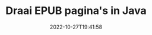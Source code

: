---
############################# Static ############################
layout: "auto-gen-merger"
date: 2022-10-27T19:41:58
draft: false
otherformats: pdf xps tex

############################# Head ############################
head_title: "Draai EPUB Pagina's in Java - Draai in een hoek van 90, 180, 270"
head_description: "Roteer specifieke of alle documentpagina's van een EPUB bestand met een rotatiehoek van 90, 180, 270 met behulp van de API voor het samenvoegen van documenten."

############################# Header ############################
title: "Draai EPUB pagina's in Java"
description: "Roteer EPUB pagina's met een paar regels Java code."
bg_image: "https://cms.admin.containerize.com/templates/aspose/App_Themes/V3/images/bg/header1.png"
bg_overlay: false
button:
    enable: true
    icon: "fas fa-arrow-down"
    label: "Download gratis proefversie"
    link: "https://downloads.groupdocs.com/merger/java"

############################# SubMenu ############################
submenu:
    enable: true

    left:
        img_alt: "GroupDocs.Merger for Java"
        image: "https://cms.admin.containerize.com/templates/groupdocs/images/product-logos/90x90-noborder/groupdocs-merger-java.png"
        product: "GroupDocs.Merger"
        platform: "Java"

    middle:
        button:

            # button loop
            - link: "https://apireference.groupdocs.com/merger/java"
              text: "API-referentie"

            # button loop
            - link: "https://github.com/groupdocs-merger"
              text: "Codevoorbeelden"

            # button loop
            - link: "https://products.groupdocs.app/merger/family"
              text: "Live demo's"

            # button loop
            - link: "https://purchase.groupdocs.com/pricing/merger/java"
              text: "Prijzen"

    right:
        link_download: "https://downloads.groupdocs.com/merger"
        link_learn: "https://docs.groupdocs.com/merger/java"
        link_buy: "https://purchase.groupdocs.com"

############################# About ############################
about:
    enable: true
    title: "Over GroupDocs.Merger for Java API"
    content: |
        [GroupDocs.Merger for Java](/nl/merger/java/) biedt een eenvoudige oplossing om veilig samen te voegen en te splitsen tussen een breed scala aan documentformaten, waaronder PDF, Microsoft Office (Word, Excel, PowerPoint , OneNote), OpenDocument, HTML, afbeeldingen en vele andere binnen Java applicaties. Door slechts een paar regels code toe te voegen, kunt u verschillende documentbewerkingen uitvoeren, zoals verplaatsen, verwijderen, roteren, verwisselen, extraheren of de oriëntatie van pagina's in de documenten wijzigen. De API voor het samenvoegen van documenten ondersteunt ook het bekijken van een voorbeeld van documentpagina's als afbeelding om de documentstructuur, opmaak en inhoud op de pagina te analyseren.
        
        GroupDocs.Merger API is de juiste keuze voor bedrijfsoplossingen die functies voor het roteren van bestandspagina's nodig hebben. Deze API's worden goed ondersteund op alle belangrijke besturingssystemen en platforms, waaronder J2SE 7.0 (1.7), J2SE 8.0 (1.8), Java 10.

############################# Steps ############################
steps:
    enable: true
    title_left: "Draai EPUB Bestandspagina's in Java"
    content_left: |
        [GroupDocs.Merger for Java](/nl/merger/java/) maakt het voor Java ontwikkelaars gemakkelijk om bepaalde of alle pagina's binnen een EPUB bestand op 90 te roteren , 180 of 270 draaihoek door een paar eenvoudige stappen te implementeren.
        
        * Initialiseer **RotateOptions** met de gewenste rotatiehoek en paginanummers.
        * Maak een nieuw exemplaar van **Merger** en geef het brondocumentpad door als een constructorparameter.
        * Roep **rotatePages** aan en geef het object **RotateOptions** door.
        * Roep **save** aan en geef het bestandspad op om het resulterende document op te slaan.

    title_right: "systeem vereisten"
    content_right: |
        GroupDocs.Merger for Java API's worden ondersteund op alle belangrijke platforms en besturingssystemen. Voordat u de onderstaande code uitvoert, moet u ervoor zorgen dat de volgende vereisten op uw systeem zijn geïnstalleerd.

        * Besturingssystemen: Microsoft Windows, Linux, MacOS
        * Ontwikkelomgevingen: NetBeans, IntelliJ IDEA, Eclipse
        * Kaders: J2SE 7.0 (1.7), J2SE 8.0 (1.8), Java 10
        * Download de nieuwste versie van GroupDocs.Merger for Java van [Maven](https://repository.groupdocs.com/webapp/#/artifacts/browse/tree/General/repo/com/groupdocs/groupdocs-merger)
         
    code: |
     {{% merger/additional-styles %}}
     {{< merger/code-merger title="Hoe EPUB bestandspagina's te roteren met behulp van Java voorbeeldcode">}}

        ```java    
        // Draai EPUB bestandspagina's met de GroupDocs.Merger API
        // Initialiseer de klasse RotateOptions om de rotatiehoek en paginanummers om te roteren op te geven
        RotateOptions rotateOptions = new RotateOptions(RotateMode.Rotate180, new int[] { 2, 3 });

        // Instantie van fusie met invoer EPUB document
        Merger merger = new Merger("input.epub");

        // Roep de methode rotatePages aan en geef het RotateOptions-object eraan door
        merger.rotatePages(rotateOptions);
    
        // Roep de opslagmethode aan en geef het gewenste bestandspad door om het uitvoerdocument op te slaan
        merger.save("output.epub");
        ```
     {{< /merger/code-merger >}}

############################# Demos ############################
demos:
    enable: true
    title: "Live demo's - Draai EPUB Bestandspagina's online"
    content: |
       Roteer EPUB bestandspagina's nu direct door naar de website [GroupDocs.Merger Live Demos](https://products.groupdocs.app/splitter/rotate-pages/epub) te gaan.
       De live demo heeft de volgende voordelen.
        
############################# About Formats ############################
about_formats:
    enable: true

############################# More Formats ############################
more_formats:
    enable: true
    title: "Pagina's van andere documentindelingen roteren"
    content: |
        Java documenteert API voor fusie en splitsing voor bestandsindelingen en afbeeldingen. Roteer enkele van de populaire bestandsindelingen zoals hieronder vermeld.

############################# Back to top ###############################
back_to_top:
    enable: true
---